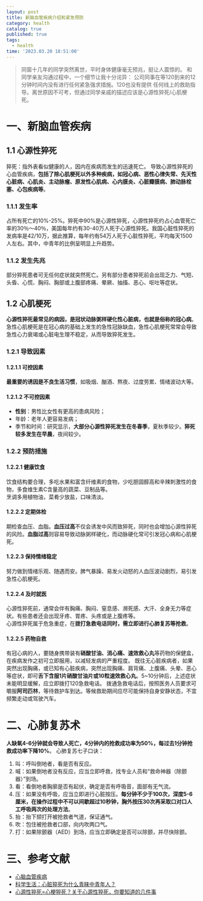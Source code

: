 ```yaml
---
layout: post
title: 新脑血管疾病介绍和紧急预防
category: health
catalog: true
published: true
tags:
  - health
time: '2023.03.20 18:51:00'
---
```


> 同窗十几年的同学突然离世，平时身体健康毫无预兆，挺让人震惊的。
> 和同学亲友沟通过程中，一个细节让我十分诧异：
> 公司同事在等120到来的12分钟时间内没有进行任何紧急强求措施。120也没有提供
> 任何线上的救助指导。离世原因不可考，但通过同学亲戚的描述应该是心源性猝死/心肌梗死。

# 一、新脑血管疾病
## 1.1 心源性猝死
猝死：指外表看似健康的人，因内在疾病而发生的迅速死亡。
导致心源性猝死的心血管疾病，**包括了除心肌梗死以外多种疾病，如冠心病、恶性心律失常、先天性心脏病、心肌炎、主动脉瘤、原发性心肌病、心内膜炎、心脏瓣膜病、肺动脉栓塞、心包疾病等**。

### 1.1.1 发生率
占所有死亡的10%-25%。猝死中90%是心源性猝死，心源性猝死约占心血管死亡率的30％～40％，美国每年约有30-40万人死于心源性猝死。我国心脏性猝死的发病率是42/10万，据此推算，每年约有54万人死于心脏性猝死，平均每天1500人左右。其中，中青年的比例呈明显上升趋势。

### 1.1.2 发生先兆
部分猝死患者可无任何症状就突然死亡。另有部分患者猝死前会出现乏力、气短、头昏、心慌、胸闷、胸部或上腹部疼痛、晕厥、抽搐、恶心、呕吐等症状。

## 1.2 心肌梗死
**心源性猝死最常见的病因，是冠状动脉粥样硬化性心脏病，也就是俗称的冠心病**。急性心肌梗死是在冠心病的基础上发生的急性冠脉缺血，急性心肌梗死常常会导致急性心力衰竭或心脏电生理不稳定，从而导致猝死发生。
### 1.2.1 导致因素

#### 1.2.1.1 可控因素
**最重要的诱因是不良生活习惯**，如吸烟、酗酒、熬夜、过度劳累、情绪波动大等。

#### 1.2.1.2 不可控因素
- **性别**：男性比女性有更高的患病风险；
- 年龄：老年人更容易发病；
- 季节和时间：研究显示，**大部分心源性猝死发生在冬春季**，夏秋季较少。**猝死较多发生在早晨**，夜间较少。

### 1.2.2 预防措施
#### 1.2.2.1 健康饮食
饮食结构要合理，多吃水果和富含纤维素的食物，少吃胆固醇高和辛辣刺激性的食物，多食维生素C含量高的蔬菜、豆制品等。  
烹调多用植物油，菜肴少放盐，口味清淡。

#### 1.2.2.2 定期体检
期检查血压、血脂。**血压过高**不仅会诱发中风而致猝死，同时也会增加心源性猝死的风险。**血脂过高**则容易导致动脉粥样硬化，而动脉硬化常可引发冠心病和心肌梗死。

#### 1.2.2.3 保持情绪稳定
努力做到情绪乐观、随遇而安。脾气暴躁、易发火动怒的人血压波动剧烈，易引发急性心肌梗死。

#### 1.2.2.4 及时就医
心源性猝死前，通常会伴有胸痛、胸闷、窒息感、濒死感、大汗、全身无力等症状。有些患者还会出现牙疼、胃疼、头疼或是上腹疼等。  
心源性猝死属于危急重症，在**拨打急救电话同时，需立即进行心肺复苏等抢救**。

#### 1.2.2.5 药物自救
有冠心病的人，要随身携带装有**硝酸甘油、消心痛、速效救心丸**等药物的保健盒，在疾病发作之初可立即服用，以减轻发病的严重程度。
既往无心脏疾病者，如果突然出现胸痛，或已知有心脏疾病，突然出现胸痛、肩背痛、上腹痛、头晕、恶心等症状，即可**舌下含服1片硝酸甘油片或10粒速效救心丸**。5~10分钟后，上述症状未能明显缓解，应立即拨打120急救电话。
拨通急救电话后，按照医务人员要求可嚼服**阿司匹林**，等待救护车到达。等候救助期间应尽可能保持自身安静状态，不宜频繁走动或驾驶汽车。

# 二、心肺复苏术
**人缺氧4-6分钟就会导致人死亡，4分钟内的抢救成功率为50%，每过去1分钟抢救成功率下降10%**。
心肺复苏七子口诀：
1. 叫：呼叫倒地者，看是否有反应。
2. 喊：如果倒地者没有反应，应当立即呼救，找专业人员和“救命神器（除颤器）”到场。
3. 看：看倒地者胸廓是否有起伏，确定是否有呼吸音，面部有无气流。
4. 压：如果没有呼吸，应当立即进行心脏按压。**每分钟不少于100次，深度5-6厘米，在操作过程中不可以间歇超过10秒钟，胸外按压30次再采取口对口人工呼吸两次的处理方法**。
5. 抬：抬下颏打开被抢救者气道，保证通气。
6. 吹：包住被抢救者口部，向内吹两口气。
7. 打：如果除颤器（AED）到场，应当立即确定是否可以除颤，并尽快除颤。


# 三、参考文献
- [心脑血管疾病](https://wsjkw.sh.gov.cn/xnxgjb/20200730/b4938d9357b14895952256f17642aace.html)
- [科学生活：心脏猝死为什么青睐中青年人？](http://www.gov.cn/govweb/fwxx/kp/2012-08/31/content_2214346.htm)
- [心源性猝死=心梗猝死？关于心源性猝死，你要知道的几件事](https://www.sohu.com/a/447535707_169298)
